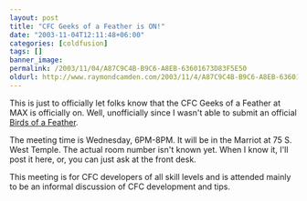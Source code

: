 ```yaml
---
layout: post
title: "CFC Geeks of a Feather is ON!"
date: "2003-11-04T12:11:48+06:00"
categories: [coldfusion]
tags: []
banner_image: 
permalink: /2003/11/04/A87C9C4B-B9C6-A8EB-63601673D83F5E50
oldurl: http://www.raymondcamden.com/2003/11/4/A87C9C4B-B9C6-A8EB-63601673D83F5E50
---
```


This is just to officially let folks know that the CFC Geeks of a Feather at MAX is officially on. Well, unofficially since I wasn't able to submit an official <a href="http://www.macromedia.com/macromedia/conference/agenda/bof.html">Birds of a Feather</a>. 

The meeting time is Wednesday, 6PM-8PM. It will be in the Marriot at 75 S. West Temple. The actual room number isn't known yet. When I know it, I'll post it here, or, you can just ask at the front desk.

This meeting is for CFC developers of all skill levels and is attended mainly to be an informal discussion of CFC development and tips.